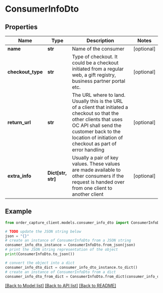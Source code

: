 # ConsumerInfoDto


## Properties

Name | Type | Description | Notes
------------ | ------------- | ------------- | -------------
**name** | **str** | Name of the consumer | [optional] 
**checkout_type** | **str** | Type of checkout. It could be a checkout initiated from a regular web, a gift registry, business partner portal etc. | [optional] 
**return_url** | **str** | The URL where to land. Usually this is the URL of a client that initiated a  checkout so that the other clients that uses OC API shall send the customer back to the location of  initiation of checkout as part of error handling | [optional] 
**extra_info** | **Dict[str, str]** | Usually a pair of key values. These values are made available to other consumers if the request is handed over from one client to another client | [optional] 

## Example

```python
from order_capture_client.models.consumer_info_dto import ConsumerInfoDto

# TODO update the JSON string below
json = "{}"
# create an instance of ConsumerInfoDto from a JSON string
consumer_info_dto_instance = ConsumerInfoDto.from_json(json)
# print the JSON string representation of the object
print(ConsumerInfoDto.to_json())

# convert the object into a dict
consumer_info_dto_dict = consumer_info_dto_instance.to_dict()
# create an instance of ConsumerInfoDto from a dict
consumer_info_dto_from_dict = ConsumerInfoDto.from_dict(consumer_info_dto_dict)
```
[[Back to Model list]](../README.md#documentation-for-models) [[Back to API list]](../README.md#documentation-for-api-endpoints) [[Back to README]](../README.md)


